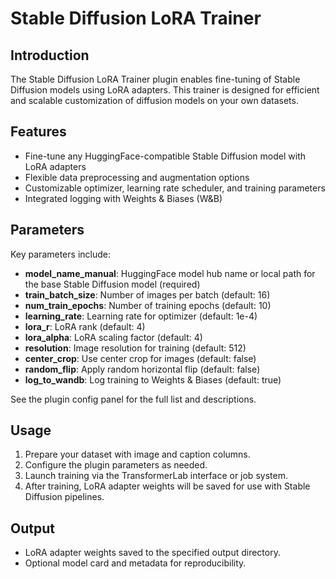 # Stable Diffusion LoRA Trainer

## Introduction

The Stable Diffusion LoRA Trainer plugin enables fine-tuning of Stable Diffusion models using LoRA adapters. This trainer is designed for efficient and scalable customization of diffusion models on your own datasets.

## Features

- Fine-tune any HuggingFace-compatible Stable Diffusion model with LoRA adapters
- Flexible data preprocessing and augmentation options
- Customizable optimizer, learning rate scheduler, and training parameters
- Integrated logging with Weights & Biases (W&B)

## Parameters

Key parameters include:

- **model_name_manual**: HuggingFace model hub name or local path for the base Stable Diffusion model (required)
- **train_batch_size**: Number of images per batch (default: 16)
- **num_train_epochs**: Number of training epochs (default: 10)
- **learning_rate**: Learning rate for optimizer (default: 1e-4)
- **lora_r**: LoRA rank (default: 4)
- **lora_alpha**: LoRA scaling factor (default: 4)
- **resolution**: Image resolution for training (default: 512)
- **center_crop**: Use center crop for images (default: false)
- **random_flip**: Apply random horizontal flip (default: false)
- **log_to_wandb**: Log training to Weights & Biases (default: true)

See the plugin config panel for the full list and descriptions.

## Usage

1. Prepare your dataset with image and caption columns.
2. Configure the plugin parameters as needed.
3. Launch training via the TransformerLab interface or job system.
4. After training, LoRA adapter weights will be saved for use with Stable Diffusion pipelines.

## Output

- LoRA adapter weights saved to the specified output directory.
- Optional model card and metadata for reproducibility.